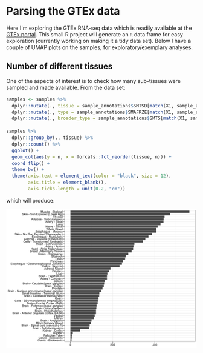 # Parsing the GTEx data

Here I'm exploring the GTEx RNA-seq data which is readily available at the [GTEx portal](https://gtexportal.org/home/). This small R project will generate an `R` data frame for easy exploration (currently working on making it a tidy data set). Below I have a couple of UMAP plots on the samples, for exploratory/exemplary analyses.

## Number of different tissues
One of the aspects of interest is to check how many sub-tissues were sampled and made available. From the data set:

```r
samples <- samples %>% 
  dplyr::mutate(., tissue = sample_annotations$SMTSD[match(X1, sample_annotations$SAMPID)]) %>%
  dplyr::mutate(., type = sample_annotations$SMAFRZE[match(X1, sample_annotations$SAMPID)]) %>%
  dplyr::mutate(., broader_type = sample_annotations$SMTS[match(X1, sample_annotations$SAMPID)])

samples %>%
  dplyr::group_by(., tissue) %>%
  dplyr::count() %>%
  ggplot() + 
  geom_col(aes(y = n, x = forcats::fct_reorder(tissue, n))) +
  coord_flip() + 
  theme_bw() + 
  theme(axis.text = element_text(color = "black", size = 12),
        axis.title = element_blank(),
        axis.ticks.length = unit(0.2, "cm"))
```

which will produce:

![](res/sample_count.png)


## 
